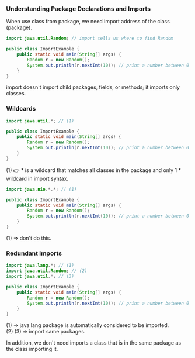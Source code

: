 ### Understanding Package Declarations and Imports

When use class from package, we need import address of the class (package).

```java
import java.util.Random; // import tells us where to find Random

public class ImportExample {
    public static void main(String[] args) {
        Random r = new Random();
        System.out.println(r.nextInt(10)); // print a number between 0 and 9
    }
}
```

import doesn't import child packages, fields, or methods; it imports only classes.

### Wildcards

```java
import java.util.*; // (1)

public class ImportExample {
    public static void main(String[] args) {
        Random r = new Random();
        System.out.println(r.nextInt(10)); // print a number between 0 and 9
    }
}
```

(1) :point_right: * is a wildcard that matches all classes in the package and only 1 * wildcard in import syntax.

```java
import java.nio.*.*; // (1)

public class ImportExample {
    public static void main(String[] args) {
        Random r = new Random();
        System.out.println(r.nextInt(10)); // print a number between 0 and 9
    }
}
```
(1) => don't do this.

### Redundant Imports

```java
import java.lang.*; // (1)
import java.util.Random; // (2)
import java.util.*; // (3)

public class ImportExample {
    public static void main(String[] args) {
        Random r = new Random();
        System.out.println(r.nextInt(10)); // print a number between 0 and 9
    }
}
```

(1) => java lang package is automatically considered to be imported. </br>
(2) (3) => import same packages.

In addition, we don't need imports a class that is in the same package as the
class importing it.
